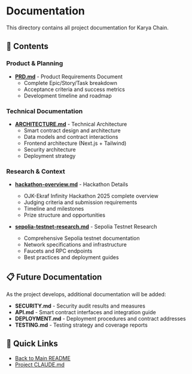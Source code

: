 # Documentation

This directory contains all project documentation for Karya Chain.

## 📄 Contents

### Product & Planning
- **[PRD.md](./PRD.md)** - Product Requirements Document
  - Complete Epic/Story/Task breakdown
  - Acceptance criteria and success metrics
  - Development timeline and roadmap

### Technical Documentation
- **[ARCHITECTURE.md](./ARCHITECTURE.md)** - Technical Architecture
  - Smart contract design and architecture
  - Data models and contract interactions
  - Frontend architecture (Next.js + Tailwind)
  - Security architecture
  - Deployment strategy

### Research & Context
- **[hackathon-overview.md](./hackathon-overview.md)** - Hackathon Details
  - OJK-Ekraf Infinity Hackathon 2025 complete overview
  - Judging criteria and submission requirements
  - Timeline and milestones
  - Prize structure and opportunities

- **[sepolia-testnet-research.md](./sepolia-testnet-research.md)** - Sepolia Testnet Research
  - Comprehensive Sepolia testnet documentation
  - Network specifications and infrastructure
  - Faucets and RPC endpoints
  - Best practices and deployment guides

## 📋 Future Documentation

As the project develops, additional documentation will be added:

- **SECURITY.md** - Security audit results and measures
- **API.md** - Smart contract interfaces and integration guide
- **DEPLOYMENT.md** - Deployment procedures and contract addresses
- **TESTING.md** - Testing strategy and coverage reports

## 🔗 Quick Links

- [Back to Main README](../README.md)
- [Project CLAUDE.md](../CLAUDE.md)
